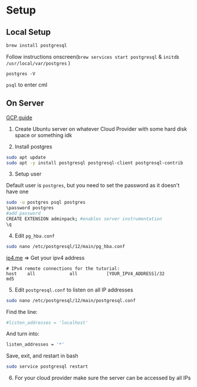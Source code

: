 # Setup

## Local Setup

```bash
brew install postgresql
```

Follow instructions onscreen(`brew services start postgresql` & `initdb /usr/local/var/postgres` )

`postgres -V`

`psql` to enter cml

## On Server

[GCP guide](https://cloud.google.com/community/tutorials/setting-up-postgres) 

1) Create Ubuntu server on whatever Cloud Provider with some hard disk space or something idk

2) Install postgres

```bash
sudo apt update
sudo apt -y install postgresql postgresql-client postgresql-contrib
```

3) Setup user

Default user is `postgres`, but you need to set the password as it doesn't have one

```bash
sudo -u postgres psql postgres
\password postgres
#add password
CREATE EXTENSION adminpack; #enables server instrumentation
\q
```

4) Edit `pg_hba.conf` 

```bash
sudo nano /etc/postgresql/12/main/pg_hba.conf
```

 [ip4.me](http://ip4.me/) => Get your ipv4 address

```
# IPv4 remote connections for the tutorial:
host    all             all           [YOUR_IPV4_ADDRESS]/32         md5
```

5) Edit `postgresql.conf` to listen on all IP addresses

```bash
sudo nano /etc/postgresql/12/main/postgresql.conf
```

Find the line: 

```bash
#listen_addresses = 'localhost'
```

And turn into:

```bash
listen_addresses = '*'
```

Save, exit, and restart in bash

```bash
sudo service postgresql restart
```

6) For your cloud provider make sure the server can be accessed by all IPs